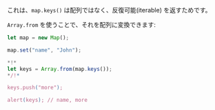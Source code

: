 
これは、`map.keys()` は配列ではなく、反復可能(iterable) を返すためです。

`Array.from` を使うことで、それを配列に変換できます:

```js run
let map = new Map();

map.set("name", "John");

*!*
let keys = Array.from(map.keys());
*/!*

keys.push("more");

alert(keys); // name, more
```
